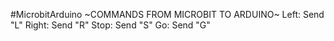 #MicrobitArduino
~COMMANDS FROM MICROBIT TO ARDUINO~
Left: Send "L"
Right: Send "R"
Stop: Send "S"
Go: Send "G"
